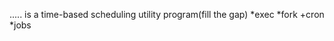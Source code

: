  ..... is a time-based scheduling utility program(fill the gap)
   *exec
   *fork
   +cron
   *jobs
